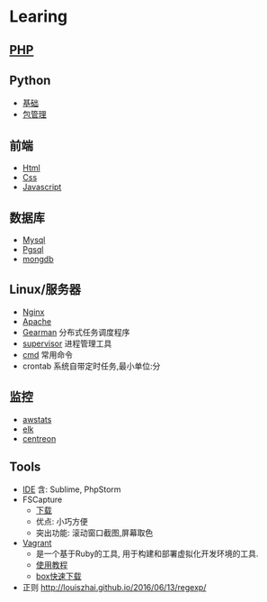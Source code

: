 # Learing

## [PHP](php/)

## Python
- [基础](python/base.md)
- [包管理](python/package.md)

## 前端
- [Html](front/html.md)
- [Css](front/css.md)
- [Javascript](front/javascript.md)

## 数据库
- [Mysql](database/Mysql.md)
- [Pgsql](database/Pgsql.md)
- [mongdb](database/mongdb.md)

## Linux/服务器
- [Nginx](server/Nginx.md)
- [Apache](server/Apache.md)
- [Gearman](server/gearman.md) 分布式任务调度程序
- [supervisor](server/supervisor.md) 进程管理工具
- [cmd](server/shell.md) 常用命令
- crontab 系统自带定时任务,最小单位:分

## 监控
- [awstats](monitor/awstats.md)
- [elk](monitor/elk.md)
- [centreon](monitor/centreon.md)

## Tools
- [IDE](tool/IDE.md) 含: Sublime, PhpStorm
- FSCapture
    - [下载](http://7xoiln.com1.z0.glb.clouddn.com/FSCapture.exe)
    - 优点: 小巧方便
    - 突出功能: 滚动窗口截图,屏幕取色
- [Vagrant](https://www.vagrantup.com/) 
    - 是一个基于Ruby的工具, 用于构建和部署虚拟化开发环境的工具.
    - [使用教程](https://github.com/astaxie/go-best-practice/blob/master/ebook/zh/01.2.md)
    - [box快速下载](https://github.com/everyx/vagrant-box-download-helper-everyx.user.js)
- 正则
    http://louiszhai.github.io/2016/06/13/regexp/
